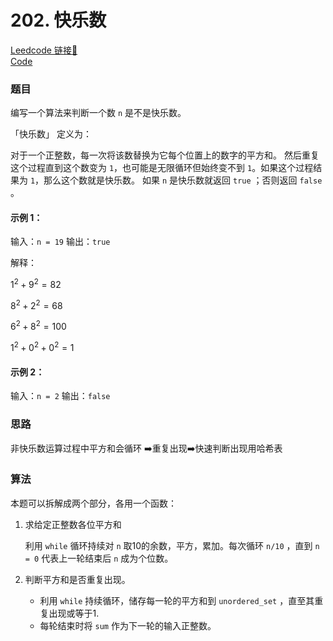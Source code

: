 # 202. 快乐数

[Leedcode 链接🔗](https://leetcode.cn/problems/happy-number/description/)  
[Code](https://github.com/alstondu/lc/blob/main/202/202_2.cpp)

### 题目
编写一个算法来判断一个数 ```n``` 是不是快乐数。

「快乐数」 定义为：

对于一个正整数，每一次将该数替换为它每个位置上的数字的平方和。 然后重复这个过程直到这个数变为 ```1```，也可能是无限循环但始终变不到 ```1```。如果这个过程结果为 ```1```，那么这个数就是快乐数。
如果 ```n``` 是快乐数就返回 ```true``` ；否则返回 ```false``` 。

#### 示例 1：

输入：```n = 19```
输出：```true```

解释：

$1^2 + 9^2 = 82$

$8^2 + 2^2 = 68$

$6^2 + 8^2 = 100$

$1^2 + 0^2 + 0^2 = 1$

#### 示例 2：

输入：```n = 2```
输出：```false```

### 思路
非快乐数运算过程中平方和会循环
➡️重复出现➡️快速判断出现用哈希表


### 算法

本题可以拆解成两个部分，各用一个函数：

1. 求给定正整数各位平方和 

	利用 ```while``` 循环持续对 ```n``` 取10的余数，平方，累加。每次循环 ```n/10``` ，直到 ```n = 0``` 代表上一轮结束后 ```n``` 成为个位数。 

2. 判断平方和是否重复出现。
	+ 利用 ```while``` 持续循环，储存每一轮的平方和到 ```unordered_set``` ，直至其重复出现或等于1.
	+ 每轮结束时将 ```sum``` 作为下一轮的输入正整数。